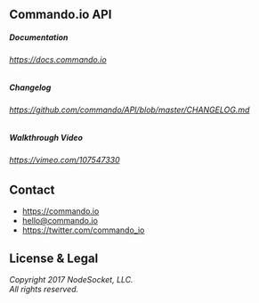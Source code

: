 Commando.io API
---------------

##### Documentation
###### https://docs.commando.io

##### Changelog
###### https://github.com/commando/API/blob/master/CHANGELOG.md

##### Walkthrough Video
###### https://vimeo.com/107547330

Contact
-------

+ https://commando.io
+ hello@commando.io
+ https://twitter.com/commando_io

License & Legal
---------------

*Copyright 2017 NodeSocket, LLC.*  
*All rights reserved.*
